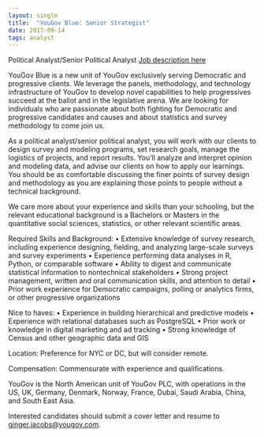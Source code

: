 ```yaml
---
layout: single
title:  "YouGov Blue: Senior Strategist"
date: 2017-09-14
tags: analyst
---
```


Political Analyst/Senior Political Analyst
[Job description here](	https://today.yougov.com/about/careers/)

YouGov Blue is a new unit of YouGov exclusively serving Democratic and progressive clients. We leverage the panels, methodology, and technology infrastructure of YouGov to develop novel capabilities to help progressives succeed at the ballot and in the legislative arena. We are looking for individuals who are passionate about both fighting for Democratic and progressive candidates and causes and about statistics and survey methodology to come join us.

As a political analyst/senior political analyst, you will work with our clients to design survey and modeling programs, set research goals, manage the logistics of projects, and report results. You’ll analyze and interpret opinion and modeling data, and advise our clients on how to apply our learnings. You should be as comfortable discussing the finer points of survey design and methodology as you are explaining those points to people without a technical background.

We care more about your experience and skills than your schooling, but the relevant educational background is a Bachelors or Masters in the quantitative social sciences, statistics, or other relevant scientific areas.

Required Skills and Background:
• Extensive knowledge of survey research, including experience designing, fielding, and analyzing large-scale surveys and survey experiments
• Experience performing data analyses in R, Python, or comparable software
• Ability to digest and communicate statistical information to nontechnical stakeholders
• Strong project management, written and oral communication skills, and attention to detail
• Prior work experience for Democratic campaigns, polling or analytics firms, or other progressive organizations

Nice to haves:
• Experience in building hierarchical and predictive models
• Experience with relational databases such as PostgreSQL
• Prior work or knowledge in digital marketing and ad tracking
• Strong knowledge of Census and other geographic data and GIS

Location: Preference for NYC or DC, but will consider remote. 

Compensation: Commensurate with experience and qualifications.

YouGov is the North American unit of YouGov PLC, with operations in the US, UK, Germany, Denmark, Norway, France, Dubai, Saudi Arabia, China, and South East Asia.

Interested candidates should submit a cover letter and resume to ginger.jacobs@yougov.com.
